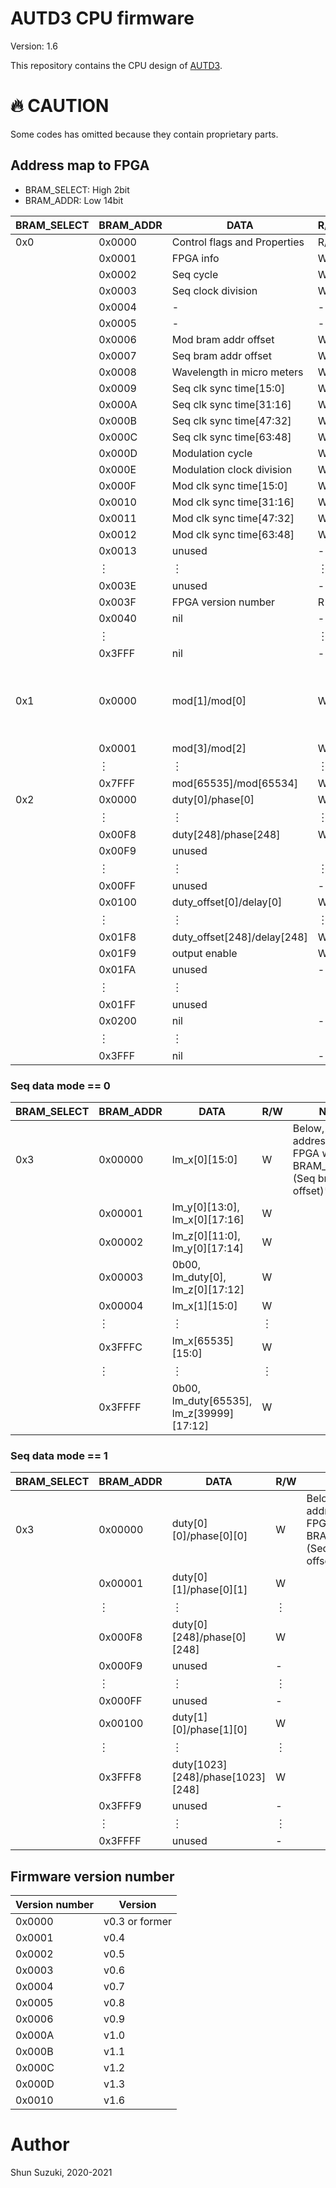 # AUTD3 CPU firmware

Version: 1.6

This repository contains the CPU design of [AUTD3](https://hapislab.org/airborne-ultrasound-tactile-display?lang=en).

# :fire: CAUTION

Some codes has omitted because they contain proprietary parts.

## Address map to FPGA

* BRAM_SELECT: High 2bit
* BRAM_ADDR: Low 14bit

| BRAM_SELECT | BRAM_ADDR | DATA                             | R/W | Note                                                       |
|-------------|-----------|----------------------------------|-----|------------------------------------------------------------|
| 0x0         | 0x0000    | Control flags and Properties     | R/W | 　                                                         |
| 　          | 0x0001    | FPGA info                         | W   | 　                                                         |
| 　          | 0x0002    | Seq cycle                         | W   | 　                                                         |
| 　          | 0x0003    | Seq clock division                | W   | 　                                                         |
| 　          | 0x0004    | -                                 | -   | 　                                                         |
| 　          | 0x0005    | -                                 | -   | 　                                                         |
| 　          | 0x0006    | Mod bram addr offset              | W  | 　                                                         |
| 　          | 0x0007    | Seq bram addr offset              | W  | 　                                                         |
| 　          | 0x0008    | Wavelength in micro meters        | W  | 　                                                         |
| 　          | 0x0009    | Seq clk sync time[15:0]           | W  | 　                                                         |
| 　          | 0x000A    | Seq clk sync time[31:16]          | W  | 　                                                         |
| 　          | 0x000B    | Seq clk sync time[47:32]          | W  | 　                                                         |
| 　          | 0x000C    | Seq clk sync time[63:48]          | W  | 　                                                         |
| 　          | 0x000D    | Modulation cycle                  | W  | 　                                                         |
| 　          | 0x000E    | Modulation clock division         | W  | 　                                                         |
| 　          | 0x000F    | Mod clk sync time[15:0]           | W  | 　                                                         |
| 　          | 0x0010    | Mod clk sync time[31:16]          | W  | 　                                                         |
| 　          | 0x0011    | Mod clk sync time[47:32]          | W  | 　                                                         |
| 　          | 0x0012    | Mod clk sync time[63:48]          | W  | 　                                                         |
| 　          | 0x0013    | unused                           | -  | 　                                                         |
| 　          | ︙        | ︙                               | ︙ | 　                                                         |
| 　          | 0x003E    | unused                           | -  | 　                                                         |
| 　          | 0x003F    | FPGA version number              | R   | 　                                                         |
| 　          | 0x0040    | nil                              | -  | 　                                                         |
| 　          | ︙        | 　                               | ︙　  | 　                                                         |
| 　          | 0x3FFF    | nil                              | -　  | 　                                                         |
| 0x1         | 0x0000    | mod[1]/mod[0]                    | W   | Below, the write address in the FPGA will be BRAM_ADDR+(Mod bram addr offset)*0x4000　                                                         |
| 　          | 0x0001    | mod[3]/mod[2]                    | W   | 　                                                         |
| 　          | ︙        | ︙                               | ︙  | 　                                                         |
| 　          | 0x7FFF    | mod[65535]/mod[65534]              | W   | 　                                                         |
| 0x2         | 0x0000    | duty[0]/phase[0]                  | W   | 　                                                         |
| 　          | ︙        | ︙                               | ︙  | 　                                                         |
| 　          | 0x00F8    | duty[248]/phase[248]              | W   | 　                                                         |
| 　          | 0x00F9    | unused                           | 　-  | 　                                                         |
| 　          | ︙        | ︙                               | ︙　  | 　                                                         |
| 　          | 0x00FF    | unused                         | -　  | 　                                                         |
|             | 0x0100    | duty_offset[0]/delay[0]                  | W   | 　                                                         |
| 　          | ︙        | ︙                               | ︙  | 　                                                         |
| 　          | 0x01F8    | duty_offset[248]/delay[248]              | W   | 　                                                         |
| 　          | 0x01F9    | output enable                           | W　  | 　                                                         |
| 　          | 0x01FA    | unused                           | -　  | 　                                                         |
| 　          | ︙        | ︙                               | 　︙  | 　                                                         |
| 　          | 0x01FF    | unused                         | 　-  | 　                                                         |
| 　          | 0x0200    | nil                              | -　  | 　                                                         |
| 　          | ︙        | ︙                               | 　︙  | 　                                                         |
| 　          | 0x3FFF    | nil                              | -　  | 　                                                         |

### Seq data mode == 0 


| BRAM_SELECT | BRAM_ADDR | DATA                             | R/W | Note                                                       |
|-------------|-----------|----------------------------------|-----|------------------------------------------------------------|
| 0x3         | 0x00000   | lm_x[0][15:0]                    | W   | Below, the write address in the FPGA will be BRAM_ADDR+(Seq bram addr offset)*0x4000 |
| 　          | 0x00001   | lm_y[0][13:0], lm_x[0][17:16]      | W   | 　                                                         |
| 　          | 0x00002   | lm_z[0][11:0], lm_y[0][17:14]                    | W   | 　                                                         |
| 　          | 0x00003   | 0b00, lm_duty[0], lm_z[0][17:12]                    | W   | 　                                                         |
| 　          | 0x00004   | lm_x[1][15:0]                    | W   | 　                                                         |
| 　          | ︙        | ︙                               | ︙  | 　                                                         |
| 　          | 0x3FFFC   | lm_x[65535][15:0]                | W   | 　                                                         |
| 　          | ︙        | ︙                               | ︙  | 　                                                         |
| 　          | 0x3FFFF   | 0b00, lm_duty[65535], lm_z[39999][17:12] | W   | 　                                                         |

### Seq data mode == 1


| BRAM_SELECT | BRAM_ADDR | DATA                             | R/W | Note                                                       |
|-------------|-----------|----------------------------------|-----|------------------------------------------------------------|
| 0x3         | 0x00000   | duty[0][0]/phase[0][0]                    | W   | Below, the write address in the FPGA will be BRAM_ADDR+(Seq bram addr offset)*0x4000 |
| 　          | 0x00001   | duty[0][1]/phase[0][1]                     | W   | 　                                                         |
| 　          | ︙   | ︙                    | ︙   | 　                                                         |
| 　          | 0x000F8   | duty[0][248]/phase[0][248]                     | W   | 　                                                         |
| 　          | 0x000F9   | unused                     | -   | 　                                                         |
| 　          | ︙   | ︙                    | ︙   | 　                                                         |
| 　          | 0x000FF   | unused                     | -   | 　                                                         |
|             | 0x00100   | duty[1][0]/phase[1][0]                    | W   |  |
| 　          | ︙   | ︙                    | ︙   | 　                                                         |
| 　          | 0x3FFF8   | duty[1023][248]/phase[1023][248]                     | W   | 　                                                         |
| 　          | 0x3FFF9   | unused                     | -  | 　                                                         |
| 　          | ︙   | ︙                    | ︙   | 　                                                         |
| 　          | 0x3FFFF   | unused                     | -   | 　                                                         |


## Firmware version number

| Version number | Version | 
|----------------|---------| 
| 0x0000              | v0.3 or former | 
| 0x0001              | v0.4    | 
| 0x0002              | v0.5    | 
| 0x0003              | v0.6    | 
| 0x0004              | v0.7    | 
| 0x0005              | v0.8    | 
| 0x0006              | v0.9    | 
| 0x000A              | v1.0    | 
| 0x000B              | v1.1    | 
| 0x000C              | v1.2    | 
| 0x000D              | v1.3    | 
| 0x0010              | v1.6    | 

# Author

Shun Suzuki, 2020-2021
